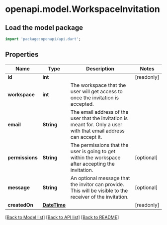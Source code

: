 # openapi.model.WorkspaceInvitation

## Load the model package
```dart
import 'package:openapi/api.dart';
```

## Properties
Name | Type | Description | Notes
------------ | ------------- | ------------- | -------------
**id** | **int** |  | [readonly] 
**workspace** | **int** | The workspace that the user will get access to once the invitation is accepted. | 
**email** | **String** | The email address of the user that the invitation is meant for. Only a user with that email address can accept it. | 
**permissions** | **String** | The permissions that the user is going to get within the workspace after accepting the invitation. | [optional] 
**message** | **String** | An optional message that the invitor can provide. This will be visible to the receiver of the invitation. | [optional] 
**createdOn** | [**DateTime**](DateTime.md) |  | [readonly] 

[[Back to Model list]](../README.md#documentation-for-models) [[Back to API list]](../README.md#documentation-for-api-endpoints) [[Back to README]](../README.md)



